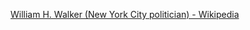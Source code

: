 ﻿[William H. Walker (New York City politician) - Wikipedia](https://en.wikipedia.org/wiki/William_H._Walker_(New_York_City_politician))